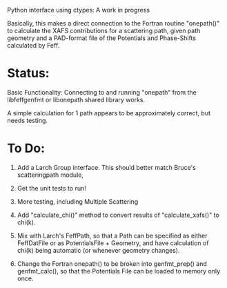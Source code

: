 Python interface using ctypes: A work in progress 

Basically, this makes a direct connection to the
Fortran routine "onepath()" to calculate the XAFS
contributions for a scattering path, given path
geometry and a PAD-format file of the Potentials
and Phase-Shifts calculated by Feff.

Status:
==========

   Basic Functionality: Connecting to and running
   "onepath" from the libfeffgenfmt or libonepath
   shared library works.

   A simple calculation for 1 path appears to be
   approximately correct, but needs testing.

    
To Do:
=========

  1. Add a Larch Group interface.  This should
     better match Bruce's scatteringpath module,

  2. Get the unit tests to run!
  
  3. More testing, including Multiple Scattering

  4. Add "calculate_chi()" method to convert results of
     "calculate_xafs()" to chi(k).

  5. Mix with Larch's FeffPath, so that a Path
     can be specified as either FeffDatFile or as
     PotentialsFile + Geometry, and have
     calculation of chi(k) being automatic (or
     whenever geometry changes).

  6. Change the Fortran onepath() to be broken into
     genfmt_prep() and genfmt_calc(), so that the
     Potentials File can be loaded to memory only once.


